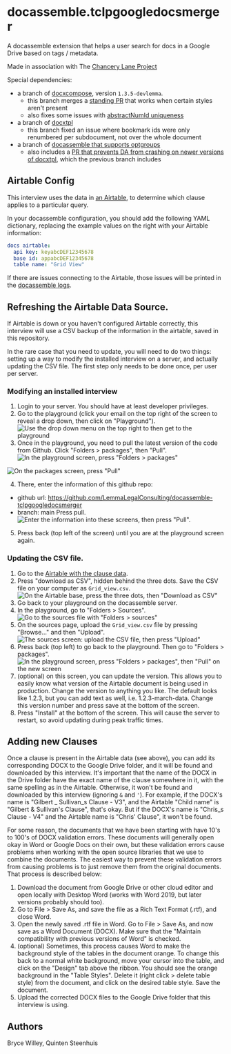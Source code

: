 # docassemble.tclpgoogledocsmerger

A docassemble extension that helps a user search for docs in a Google Drive based on tags / metadata.

Made in association with The [Chancery Lane Project](https://chancerylaneproject.org/)

Special dependencies:
* a branch of [docxcompose](https://github.com/BryceStevenWilley/docxcompose/tree/master), version `1.3.5-devlemma`.
  * this branch merges a [standing PR](https://github.com/4teamwork/docxcompose/pull/58) that works when certain styles aren't present
  * also fixes some issues with [abstractNumId uniqueness](https://github.com/BryceStevenWilley/docxcompose/commit/a90e445857dbf61ce5c999bb50b13291b51d7b12)
* a branch of [docxtpl](https://github.com/LemmaLegalConsulting/docxtpl/tree/subdoc_bookmark_issues)
  * this branch fixed an issue where bookmark ids were only renumbered per subdocument, not over the whole document
* a branch of [docassemble that supports optgroups](https://github.com/BryceStevenWilley/docassemble/tree/optgroups)
  * also includes a [PR that prevents DA from crashing on newer versions of docxtpl](https://github.com/jhpyle/docassemble/pull/504), which the previous branch includes

## Airtable Config

This interview uses the data in [an Airtable](https://airtable.com/shr5ITqr8fOECQthj/tblZduZJJkNz9tbzY), to
determine which clause applies to a particular query.

In your docassemble configuration, you should add the following YAML dictionary, replacing the example values on the right with your Airtable information:

```yaml
docs airtable:
  api key: keyabcDEF12345678
  base id: appabcDEF12345678
  table name: "Grid View"
```

If there are issues connecting to the Airtable, those issues will be
printed in the [docassemble logs](https://docassemble.org/docs/admin.html#logs).

## Refreshing the Airtable Data Source.

If Airtable is down or you haven't configured Airtable correctly, this interview will use a CSV backup of the information in the airtable, saved in this repository.

In the rare case that you need to update, you will need to do two things: setting up a way to modify the installed interview on a server, and
actually updating the CSV file. The first step only needs to be done once, per user per server.

### Modifying an installed interview

1. Login to your server. You should have at least developer privileges.
2. Go to the playground (click your email on the top right of the screen to reveal a drop down, then click on "Playground").
  ![Use the drop down menu on the top right to then get to the playground](assets/get-to-playground.png)
3. Once in the playground, you need to pull the latest version of the code from Github. Click "Folders > packages", then "Pull".
  ![In the playground screen, press "Folders > packages"](assets/playground-packages.png)

  ![On the packages screen, press "Pull"](assets/get-to-pull.png)

4. There, enter the information of this github repo:
  * github url: https://github.com/LemmaLegalConsulting/docassemble-tclpgoogledocsmerger
  * branch: main
  Press pull.
  ![Enter the information into these screens, then press "Pull".](assets/pull-github.png)
5. Press back (top left of the screen) until you are at the playground screen again.

### Updating the CSV file.

1. Go to the [Airtable with the clause data](https://airtable.com/shr5ITqr8fOECQthj/tblZduZJJkNz9tbzY).
2. Press "download as CSV", hidden behind the three dots. Save the CSV file on your computer as `Grid_view.csv`.
  ![On the Airtable base, press the three dots, then "Download as CSV"](airtable.png)
3. Go back to your playground on the docassemble server.
4. In the playground, go to "Folders > Sources".
  ![Go to the sources file with "Folders > sources"](assets/playground-sources.png)
5. On the sources page, upload the `Grid_view.csv` file by pressing "Browse..." and then "Upload".
  ![The sources screen: upload the CSV file, then press "Upload"](upload-source.png)
6. Press back (top left) to go back to the playground. Then go to "Folders > packages".
  ![In the playground screen, press "Folders > packages", then "Pull" on the new screen](assets/playground-packages.png)
7. (optional) on this screen, you can update the version. This allows you to easily know what version of the Airtable document
  is being used in production. Change the version to anything you like. The default looks like 1.2.3, but you can add text as well, i.e.
  1.2.3-march-data. Change this version number and press save at the bottom of the screen.
8. Press "Install" at the bottom of the screen. This will cause the server to restart, so avoid updating during peak traffic times.

## Adding new Clauses

Once a clause is present in the Airtable data (see above), you can add its corresponding DOCX to the Google Drive folder, and it will be found and downloaded by this interview. It's important that the name of the DOCX in the Drive folder have the exact name of the clause somewhere in it, with the same spelling as in the Airtable. Otherwise, it won't be found and downloaded by this interview (ignoring `&` and `'`). For example, if the DOCX's name is "Gilbert _ Sullivan_s Clause - V3", and the Airtable "Child name" is "Gilbert & Sullivan's Clause", that's okay. But if the DOCX's name is "Chris_s Clause - V4" and the Airtable name is "Chris' Clause", it won't be found.

For some reason, the documents that we have been starting with have 10's to 100's of DOCX validation errors. These documents will generally open okay in Word or Google Docs on their own, but these validation errors cause problems when working with the open source libraries that we use to combine
the documents. The easiest way to prevent these validation errors from causing problems is to just
remove them from the original documents. That process is described below:

1. Download the document from Google Drive or other cloud editor and open locally with Desktop Word (works with Word 2019, but later versions probably should too).
2. Go to File > Save As, and save the file as a Rich Text Format (.rtf), and close Word.
3. Open the newly saved .rtf file in Word. Go to File > Save As, and now save as a Word Document (DOCX). Make sure that the "Maintain compatibility with previous versions of Word" is checked.
4. (optional) Sometimes, this process causes Word to make the background style of the tables in the document orange. To change this back to a normal white background, move your cursor into the table, and click on the "Design" tab above the ribbon. You should see the orange background in the "Table Styles". Delete it (right click > delete table style) from the document, and click on the desired table style. Save the document.
5. Upload the corrected DOCX files to the Google Drive folder that this interview is using.

## Authors

Bryce Willey, Quinten Steenhuis

